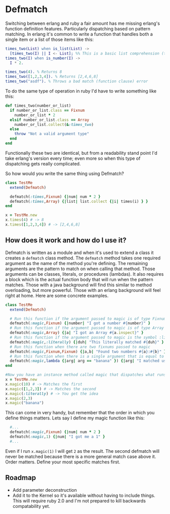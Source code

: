 # Defmatch

Switching between erlang and ruby a fair amount has me missing erlang's function definition features. Particularly dispatching based on pattern matching. In erlang it's common to write a function that handles both a single item or a list of those items like this:

```erlang
times_two(List) when is_list(List) ->
  [times_two(I) || I <- List]; %% This is a basic list comprehension (think collect if you're a ruby person)
times_two(I) when is_number(I) ->
  I * 2.

times_two(4). % Returns 8
times_two([1,2,3,4]). % Returns [2,4,6,8]
times_two("asdf"). % Throws a bad match (function clause) error
```

To do the same type of operation in ruby I'd have to write something like this:

```ruby
def times_two(number_or_list)
  if number_or_list.class == Fixnum
    number_or_list * 2
  elsif number_or_list.class == Array
    number_or_list.collect(&:times_two)
  else
    throw "Not a valid argument type"
  end
end
```

Functionally these two are identical, but from a readability stand point I'd take erlang's version every time; even more so when this type of dispatching gets really complicated.

So how would you write the same thing using Defmatch?

```ruby
class TestMe
  extend(Defmatch)

  defmatch(:times,Fixnum) {|num| num * 2 }
  defmatch(:times,Array) {|list| list.collect {|i| times(i) } }
end

x = TestMe.new
x.times(4) # -> 8
x.times([1,2,3,4]) # -> [2,4,6,8]
```

## How does it work and how do I use it?
Defmatch is written as a module and when it's used to extend a class it creates a ```defmatch``` class method. The ```defmatch``` method takes one required argument as the name of the method you're defining. The remaining arguments are the pattern to match on when calling that method. Those arguments can be classes, literals, or procedures (lambdas). It also requires a block which is the actual function body that will run when the pattern matches. Those with a java background will find this similar to method overloading, but more powerful. Those with an erlang background will feel right at home. Here are some concrete examples.

```ruby
class TestMe
  extend(Defmatch)

  # Run this function if the argument passed to magic is of type Fixnum
  defmatch(:magic,Fixnum) {|number| "I got a number #{number}" }
  # Run this function if the argument passed to magic is of type Array
  defmatch(:magic,Array) {|a| "I got an Array #{a.inspect}" }
  # Run this function if the argument passed to magic is the symbol :literally
  defmatch(:magic,:literally) {|duh| "This literally matched #{duh}" }
  # Run this function when there are two fixnums passed to magic
  defmatch(:magic,Fixnum,Fixnum) {|a,b| "Found two numbers #{a}:#{b}" }
  # Run this function when there is a single argument that is equal to "banana" (not a great example as this could be done with a literal)
  defmatch(:magic,lambda {|arg| arg == "banana" }) {|arg| "I matched using a procedure that made sure \"banana\" == #{arg}" }
end

#Now you have an instance method called magic that dispatches what runs based on the patterns you defined and their associated block
x = TestMe.new
x.magic(10) # -> Matches the first
x.magic([1,2,3]) # -> Matches the second
x.magic(:literally) # -> You get the idea
x.magic(2,3)
x.magic("banana")
```

This can come in very handy, but remember that the order in which you define things matters. Lets say I define my magic function like this:

```ruby
  #...
  defmatch(:magic,Fixnum) {|num| num * 2 }
  defmatch(:magic,1) {|num| "I got me a 1" }
  #...
```

Even if I run ```x.magic(1)``` I will get ```2``` as the result. The second defmatch will never be matched because there is a more general match case above it. Order matters. Define your most specific matches first.

## Roadmap

* Add parameter deconstruction
* Add it to the Kernel so it's available without having to include things. This will require ruby 2.0 and I'm not prepared to kill backwards compatability yet.

